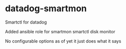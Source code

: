 # datadog-smartmon
Smartctl for datadog

Added ansible role for smartmon smartctl disk monitor 

No configurable options as of yet it just does what it says
